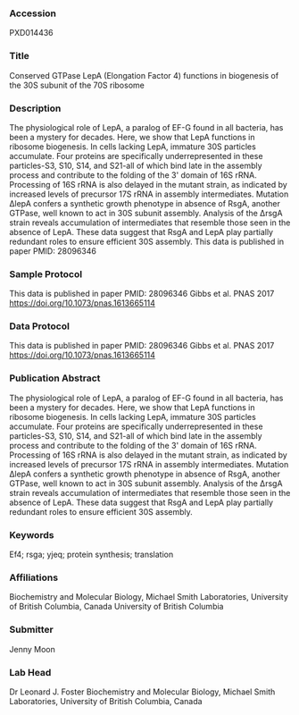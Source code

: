 ### Accession
PXD014436

### Title
Conserved GTPase LepA (Elongation Factor 4) functions in biogenesis of the 30S subunit of the 70S ribosome

### Description
The physiological role of LepA, a paralog of EF-G found in all bacteria, has been a mystery for decades. Here, we show that LepA functions in ribosome biogenesis. In cells lacking LepA, immature 30S particles accumulate. Four proteins are specifically underrepresented in these particles-S3, S10, S14, and S21-all of which bind late in the assembly process and contribute to the folding of the 3' domain of 16S rRNA. Processing of 16S rRNA is also delayed in the mutant strain, as indicated by increased levels of precursor 17S rRNA in assembly intermediates. Mutation ΔlepA confers a synthetic growth phenotype in absence of RsgA, another GTPase, well known to act in 30S subunit assembly. Analysis of the ΔrsgA strain reveals accumulation of intermediates that resemble those seen in the absence of LepA. These data suggest that RsgA and LepA play partially redundant roles to ensure efficient 30S assembly.  This data is published in paper PMID: 28096346

### Sample Protocol
This data is published in paper PMID: 28096346  Gibbs et al. PNAS 2017 https://doi.org/10.1073/pnas.1613665114

### Data Protocol
This data is published in paper PMID: 28096346  Gibbs et al. PNAS 2017 https://doi.org/10.1073/pnas.1613665114

### Publication Abstract
The physiological role of LepA, a paralog of EF-G found in all bacteria, has been a mystery for decades. Here, we show that LepA functions in ribosome biogenesis. In cells lacking LepA, immature 30S particles accumulate. Four proteins are specifically underrepresented in these particles-S3, S10, S14, and S21-all of which bind late in the assembly process and contribute to the folding of the 3' domain of 16S rRNA. Processing of 16S rRNA is also delayed in the mutant strain, as indicated by increased levels of precursor 17S rRNA in assembly intermediates. Mutation &#x394;lepA confers a synthetic growth phenotype in absence of RsgA, another GTPase, well known to act in 30S subunit assembly. Analysis of the &#x394;rsgA strain reveals accumulation of intermediates that resemble those seen in the absence of LepA. These data suggest that RsgA and LepA play partially redundant roles to ensure efficient 30S assembly.

### Keywords
Ef4; rsga; yjeq; protein synthesis; translation

### Affiliations
Biochemistry and Molecular Biology, Michael Smith Laboratories, University of British Columbia, Canada
University of British Columbia

### Submitter
Jenny Moon

### Lab Head
Dr Leonard J. Foster
Biochemistry and Molecular Biology, Michael Smith Laboratories, University of British Columbia, Canada


